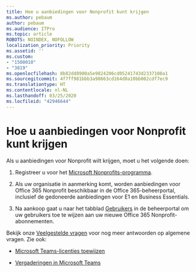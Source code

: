```yaml
---
title: Hoe u aanbiedingen voor Nonprofit kunt krijgen
ms.author: pebaum
author: pebaum
ms.audience: ITPro
ms.topic: article
ROBOTS: NOINDEX, NOFOLLOW
localization_priority: Priority
ms.assetid: ''
ms.custom:
- "1500010"
- "3819"
ms.openlocfilehash: 8b82dd8900a5e9824206cd05241743d2337108a1
ms.sourcegitcommit: 4f7ff981bbb3a98663cd164d0a10bb082cdf7ec9
ms.translationtype: HT
ms.contentlocale: nl-NL
ms.lasthandoff: 03/25/2020
ms.locfileid: "42946644"
---
```

# <a name="how-to-get-nonprofit-offers"></a>Hoe u aanbiedingen voor Nonprofit kunt krijgen

Als u aanbiedingen voor Nonprofit wilt krijgen, moet u het volgende doen:

1. Registreer u voor het [Microsoft Nonprofits-programma](https://go.microsoft.com/fwlink/p/?linkid=2008962).

2. Als uw organisatie in aanmerking komt, worden aanbiedingen voor Office 365 Nonprofit beschikbaar in de Office 365-beheerportal, inclusief de gedoneerde aanbiedingen voor E1 en Business Essentials.

3. Na aankoop gaat u naar het tabblad [Gebruikers](https://admin.microsoft.com/Adminportal/Home#/users) in de beheerportal om uw gebruikers toe te wijzen aan uw nieuwe Office 365 Nonprofit-abonnementen.

Bekijk onze [Veelgestelde vragen](https://www.microsoft.com/microsoft-365/nonprofit/office-365-nonprofit#coreui-heading-67lnrlz) voor nog meer antwoorden op algemene vragen. Zie ook:

- [Microsoft Teams-licenties toewijzen](https://docs.microsoft.com/MicrosoftTeams/assign-teams-licenses)

- [Vergaderingen in Microsoft Teams](https://docs.microsoft.com/MicrosoftTeams/tutorial-meetings-in-teams)